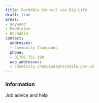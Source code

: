 ```yaml
---
title: Rochdale Council via Big Life
draft: true
areas:
- Heywood
- Middleton
- Rochdale
contact:
  addresses:
  - Community Champions
  phone:
  - 01706 751 190
  web_addresses:
  - comminity.champions@rochdale.gov.uk
---
```


### Information
Job advice and help

